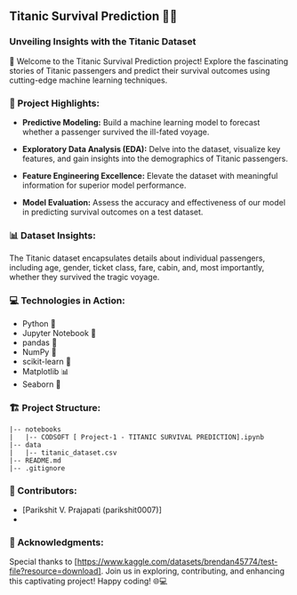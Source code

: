 ## Titanic Survival Prediction 🚢✨

### Unveiling Insights with the Titanic Dataset

🌟 Welcome to the Titanic Survival Prediction project! Explore the fascinating stories of Titanic passengers and predict their survival outcomes using cutting-edge machine learning techniques.

### 🚀 Project Highlights:

- **Predictive Modeling:** Build a machine learning model to forecast whether a passenger survived the ill-fated voyage.

- **Exploratory Data Analysis (EDA):** Delve into the dataset, visualize key features, and gain insights into the demographics of Titanic passengers.

- **Feature Engineering Excellence:** Elevate the dataset with meaningful information for superior model performance.

- **Model Evaluation:** Assess the accuracy and effectiveness of our model in predicting survival outcomes on a test dataset.

### 📊 Dataset Insights:

The Titanic dataset encapsulates details about individual passengers, including age, gender, ticket class, fare, cabin, and, most importantly, whether they survived the tragic voyage.

### 💻 Technologies in Action:

- Python 🐍
- Jupyter Notebook 📓
- pandas 🐼
- NumPy 🔢
- scikit-learn 🧠
- Matplotlib 📊
- Seaborn 🌈

### 🏗️ Project Structure:

```
|-- notebooks
|   |-- CODSOFT [ Project-1 - TITANIC SURVIVAL PREDICTION].ipynb
|-- data
|   |-- titanic_dataset.csv
|-- README.md
|-- .gitignore
```

### 🤝 Contributors:

- [Parikshit V. Prajapati (parikshit0007)]
- 
### 🌟 Acknowledgments:

Special thanks to [https://www.kaggle.com/datasets/brendan45774/test-file?resource=download].
Join us in exploring, contributing, and enhancing this captivating project! Happy coding! 🌐💻
